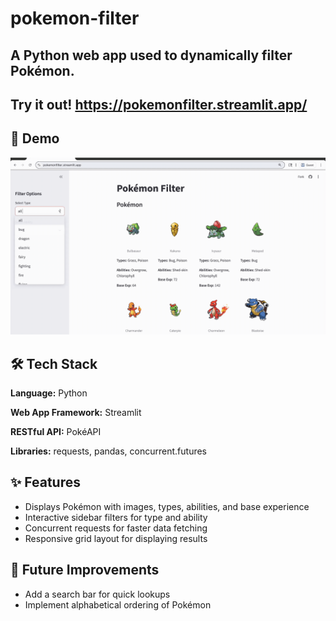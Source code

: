 # pokemon-filter
A Python web app used to dynamically filter Pokémon.
---
## Try it out! https://pokemonfilter.streamlit.app/

## 🎥 Demo
![App Demo](pokemonfilterdemo.gif)

## 🛠️ Tech Stack
**Language:** Python

**Web App Framework:** Streamlit

**RESTful API:** PokéAPI

**Libraries:** requests, pandas, concurrent.futures

## ✨ Features
- Displays Pokémon with images, types, abilities, and base experience
- Interactive sidebar filters for type and ability
- Concurrent requests for faster data fetching
- Responsive grid layout for displaying results

## 🔮 Future Improvements
- Add a search bar for quick lookups
- Implement alphabetical ordering of Pokémon
